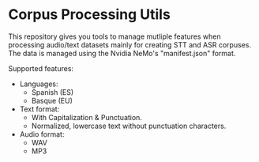 # Corpus Processing Utils
This repository gives you tools to manage mutliple features when processing audio/text datasets mainly for creating STT and ASR corpuses.
The data is managed using the Nvidia NeMo's "manifest.json" format.

Supported features:
- Languages:
  - Spanish (ES)
  - Basque (EU)
- Text format:
  - With Capitalization & Punctuation.
  - Normalized, lowercase text without punctuation characters.
- Audio format:
  - WAV
  - MP3

